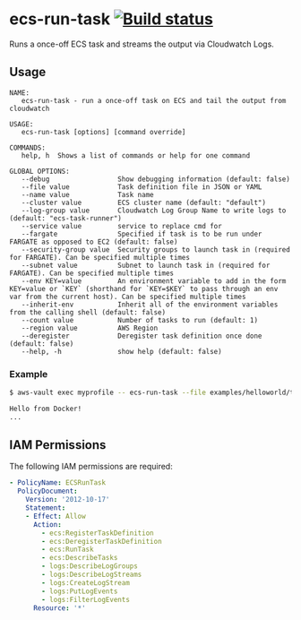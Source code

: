 # ecs-run-task [![Build status](https://badge.buildkite.com/9c381bcb8ed121b115d89e2940a6daeedf0126f21f39ec69bd.svg?branch=master)](https://buildkite.com/buildkite/ecs-run-task)

Runs a once-off ECS task and streams the output via Cloudwatch Logs.

## Usage

```
NAME:
   ecs-run-task - run a once-off task on ECS and tail the output from cloudwatch

USAGE:
   ecs-run-task [options] [command override]

COMMANDS:
   help, h  Shows a list of commands or help for one command

GLOBAL OPTIONS:
   --debug                 Show debugging information (default: false)
   --file value            Task definition file in JSON or YAML
   --name value            Task name
   --cluster value         ECS cluster name (default: "default")
   --log-group value       Cloudwatch Log Group Name to write logs to (default: "ecs-task-runner")
   --service value         service to replace cmd for
   --fargate               Specified if task is to be run under FARGATE as opposed to EC2 (default: false)
   --security-group value  Security groups to launch task in (required for FARGATE). Can be specified multiple times
   --subnet value          Subnet to launch task in (required for FARGATE). Can be specified multiple times
   --env KEY=value         An environment variable to add in the form KEY=value or `KEY` (shorthand for `KEY=$KEY` to pass through an env var from the current host). Can be specified multiple times
   --inherit-env           Inherit all of the environment variables from the calling shell (default: false)
   --count value           Number of tasks to run (default: 1)
   --region value          AWS Region
   --deregister            Deregister task definition once done (default: false)
   --help, -h              show help (default: false)
```

### Example

```bash
$ aws-vault exec myprofile -- ecs-run-task --file examples/helloworld/taskdefinition.json echo "Hello from Docker!"

Hello from Docker!
...
```

## IAM Permissions

The following IAM permissions are required:

```yaml
- PolicyName: ECSRunTask
  PolicyDocument:
    Version: '2012-10-17'
    Statement:
    - Effect: Allow
      Action:
        - ecs:RegisterTaskDefinition
        - ecs:DeregisterTaskDefinition
        - ecs:RunTask
        - ecs:DescribeTasks
        - logs:DescribeLogGroups
        - logs:DescribeLogStreams
        - logs:CreateLogStream
        - logs:PutLogEvents
        - logs:FilterLogEvents
      Resource: '*'
```
